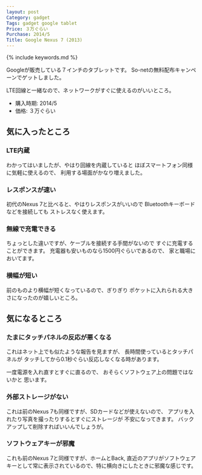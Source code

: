 ```yaml
---
layout: post
Category: gadget
Tags: gadget google tablet
Price: ３万ぐらい
Purchase: 2014/5
Title: Google Nexus 7 (2013)
---
```


{% include keywords.md %}

Googleが販売している７インチのタブレットです。
So-netの無料配布キャンペーンでゲットしました。

LTE回線と一緒なので、ネットワークがすぐに使えるのがいいところ。

* 購入時期: 2014/5
* 価格: ３万ぐらい

## 気に入ったところ

### LTE内蔵

わかってはいましたが、やはり回線を内蔵していると
ほぼスマートフォン同様に気軽に使えるので、
利用する場面がかなり増えました。

### レスポンスが速い

初代のNexus 7と比べると、やはりレスポンスがいいので
Bluetoothキーボードなどを接続しても
ストレスなく使えます。

### 無線で充電できる

ちょっとした違いですが、ケーブルを接続する手間がないので
すぐに充電することができます。
充電器も安いものなら1500円ぐらいであるので、
家と職場においてます。

### 横幅が短い

前のものより横幅が短くなっているので、ぎりぎり
ポケットに入れられる大きさになったのが嬉しいところ。

## 気になるところ

### たまにタッチパネルの反応が悪くなる

これはネット上でも似たような報告を見ますが、
長時間使っているとタッチパネルが
タッチしてから0.1秒ぐらい反応しなくなる時があります。

一度電源を入れ直すとすぐに直るので、
おそらくソフトウェア上の問題ではないかと
思います。

### 外部ストレージがない

これは前のNexus 7も同様ですが、SDカードなどが使えないので、
アプリを入れたり写真を撮ったりするとすぐにストレージが
不安になってきます。
バックアップして削除すればいいんでしょうが。

### ソフトウェアキーが邪魔

これも前のNexus 7と同様ですが、ホームとBack, 直近のアプリがソフトウェアキーとして常に表示されているので、特に横向きにしたときに邪魔な感じです。
